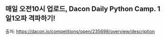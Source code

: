 ## 매일 오전10시 업로드, Dacon Daily Python Camp. 1일1오파 격파하기!
출처: https://dacon.io/competitions/open/235698/overview/description
 
 
   
  
